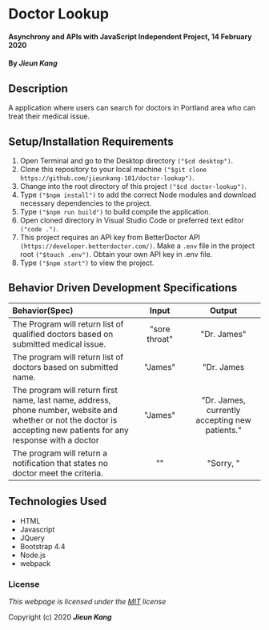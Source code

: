 # Doctor Lookup

#### Asynchrony and APIs with JavaScript Independent Project, 14 February 2020
 
#### By **_Jieun Kang_**

## Description
A application where users can search for doctors in Portland area who can treat their medical issue.

## Setup/Installation Requirements

1. Open Terminal and go to the Desktop directory `("$cd desktop")`.
2. Clone this repository to your local machine `("$git clone https://github.com/jieunkang-101/doctor-lookup")`.
3. Change into the root directory of this project `("$cd doctor-lookup")`.
4. Type  `("$npm install")` to add the correct Node modules and download necessary dependencies to the project.
5. Type `("$npm run build")` to build compile the application.
6. Open cloned directory in Visual Studio Code or preferred text editor `("code .")`.
7. This project requires an API key from BetterDoctor API `(https://developer.betterdoctor.com/)`. Make a `.env` file in the project root `("$touch .env")`.  Obtain your own API key in .env file.
8. Type `("$npm start")` to view the project.

## Behavior Driven Development Specifications

| Behavior(Spec)<img width=800/>  | Input<img width=300/>  | Output<img width=600/>  |
| :---------------- | :-----: | :-----: |
| The Program will return list of qualified doctors based on submitted medical issue. | "sore throat" | "Dr. James" |
| The program will return list of doctors based on submitted name. | "James" | "Dr. James |
| The program will return first name, last name, address, phone number, website and whether or not the doctor is accepting new patients for any response with a doctor | "James" | "Dr. James,  currently accepting new patients." |
| The program will return a notification that states no doctor meet the criteria. | "" | "Sorry, " |

## Technologies Used

* HTML
* Javascript
* JQuery
* Bootstrap 4.4
* Node.js
* webpack


### License

*This webpage is licensed under the [MIT](https://en.wikipedia.org/wiki/MIT_License) license*

Copyright (c) 2020 **_Jieun Kang_**
